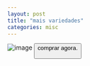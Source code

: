 ```yaml
---
layout: post
title: "mais variedades"
categories: misc
---
```


![image](https://github.com/thalliasoraya/lojadeferragens/assets/141082185/e633de11-7921-42cc-a95a-1c9a480345c4)
<button> comprar agora. </butoon>
